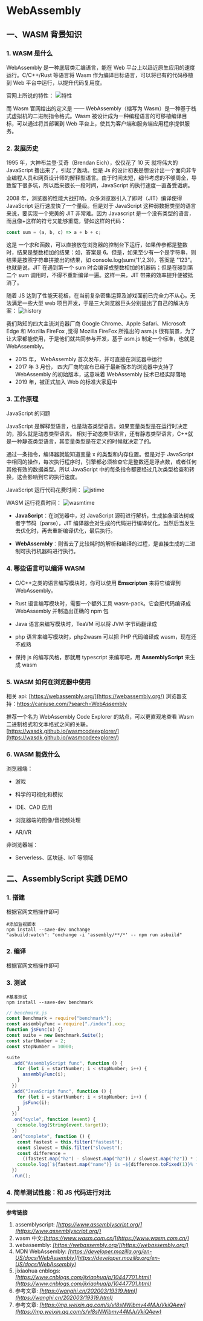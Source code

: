 # WebAssembly

## 一、WASM 背景知识

### 1. WASM 是什么

WebAssembly 是一种底层类汇编语言，能在 Web 平台上以趋近原生应用的速度运行。C/C++/Rust 等语言将 Wasm 作为编译目标语言，可以将已有的代码移植到 Web 平台中运行，以提升代码复用度。

官网上所说的特性：
![特性](./img/img3.jpg)

而 Wasm 官网给出的定义是 —— WebAssembly（缩写为 Wasm）是一种基于栈式虚拟机的二进制指令格式。Wasm 被设计成为一种编程语言的可移植编译目标，可以通过将其部署到 Web 平台上，使其为客户端和服务端应用程序提供服务。

### 2. 发展历史

1995 年，大神布兰登·艾奇（Brendan Eich），仅仅花了 10 天 就将伟大的 JavaScript 撸出来了，引起了轰动。但是 Js 的设计初衷是想设计出一个面向非专业编程人员和网页设计师的解释型语言。由于时间太短，细节考虑的不够周全，导致留下很多坑，所以后来很长一段时间，JavaScript 的执行速度一直备受诟病。

2008 年，浏览器的性能大战打响，众多浏览器引入了即时（JIT）编译使得 JavaScript 运行速度快了一个量级。但是对于 JavaScript 这种弱数据类型的语言来说，要实现一个完美的 JIT 非常难。因为 Javascript 是一个没有类型的语言，而且像+这样的符号又能够重载，譬如这样的代码：

```js
const sum = (a, b, c) => a + b + c;
```

这是 一个求和函数，可以直接放在浏览器的控制台下运行，如果传参都是整数时，结果是整数相加的结果：如，答案是 6。但是，如果至少有一个是字符串，则结果是按照字符串拼接出的结果，如 console.log(sum('1',2,3))，答案是 "123"。也就是说，JIT 在遇到第一个 sum 时会编译成整数相加的机器码；但是在碰到第二个 sum 调用时，不得不重新编译一遍。这样一来，JIT 带来的效率提升便被抵消了。

随着 JS 达到了性能天花板，在当前复杂密集运算及游戏面前已完全力不从心。无法满足一些大型 web 项目开发，于是三大浏览器巨头分别提出了自己的解决方案：
![history](./img/img5.png)

我们熟知的四大主流浏览器厂商 Google Chrome、Apple Safari、Microsoft Edge 和 Mozilla FireFox ,觉得 Mozilla FireFox 所推出的 asm.js 很有前景，为了让大家都能使用，于是他们就共同参与开发，基于 asm.js 制定一个标准，也就是 WebAssembly。

- 2015 年， WebAssembly 首次发布，并可直接在浏览器中运行
- 2017 年 3 月份， 四大厂商均宣布已经于最新版本的浏览器中支持了 WebAssembly 的初始版本，这意味着 WebAssembly 技术已经实际落地
- 2019 年，被正式加入 Web 的标准大家庭中

### 3. 工作原理

JavaScript 的问题

JavaScript 是解释型语言，也是动态类型语言。如果变量类型是在运行时决定的，那么就是动态类型语言。
相对于动态类型语言，还有静态类型语言，C++就是一种静态类型语言，其变量类型是在定义的时候就决定了的。

通过一条指令，编译器就能知道变量 x 的类型和内存位置。但是对于 JavaScript 中相同的操作，每次执行程序时，引擎都必须检查它是整数还是浮点数，或者任何其他有效的数据类型。所以 JavaScript 中的每条指令都要经过几次类型检查和转换，这会影响到它的执行速度。

JavaScript 运行代码花费时间：
![jstime](./img/img1.webp)

WASM 运行花费时间：
![wasmtime](./img/img2.webp)

- **JavaScript**：在浏览器中，对 JavaScript 源码进行解析，生成抽象语法树或者字节码（parse），JIT 编译器会对生成的代码进行编译优化，当然后当发生去优化时，再去重新编译优化，最后执行。

- **WebAssembly**：则省去了比较耗时的解析和编译的过程，是直接生成的二进制可执行机器码进行执行。

### 4. 哪些语言可以编译 WASM

- C/C++之类的语言编写模块时，你可以使用 **Emscripten** 来将它编译到 WebAssembly。

- Rust 语言编写模块时，需要一个额外工具 wasm-pack。它会把代码编译成 WebAssembly 并制造出正确的 npm 包

- Java 语言来编写模块时，TeaVM 可以将 JVM 字节码翻译成

- php 语言来编写模块时，php2wasm 可以把 PHP 代码编译成 wasm，现在还不成熟

- 保持 js 的编写风格，那就用 typescript 来编写吧，用 **AssemblyScript** 来生成 wasm

### 5. WASM 如何在浏览器中使用

相关 api: [https://webassembly.org/](https://webassembly.org/)
浏览器支持：https://caniuse.com/?search=WebAssembly

推荐一个名为 WebAssembly Code Explorer 的站点，可以更直观地查看 Wasm 二进制格式和文本格式之间的关联。
[https://wasdk.github.io/wasmcodeexplorer/](https://wasdk.github.io/wasmcodeexplorer/)

### 6. WASM 能做什么

浏览器端：

- 游戏

- 科学的可视化和模拟

- IDE、CAD 应用

- 浏览器端的图像/音视频处理

- AR/VR

非浏览器端：

- Serverless、区块链、IoT 等领域

## 二、AssemblyScript 实践 DEMO

### 1. 搭建

根据官网文档操作即可

```shell
#添加监视脚本
npm install --save-dev onchange
"asbuild:watch": "onchange -i 'assembly/**/*' -- npm run asbuild"
```

### 2. 编译

根据官网文档操作即可

### 3. 测试

```shell
#基准测试
npm install --save-dev benchmark
```

```js
// benchmark.js
const Benchmark = require("benchmark");
const assemblyFunc = require("./index").xxx;
function jsFunc(x) {}
const suite = new Benchmark.Suite();
const startNumber = 2;
const stopNumber = 10000;

suite
  .add("AssemblyScript func", function () {
    for (let i = startNumber; i < stopNumber; i++) {
      assemblyFunc(i);
    }
  })
  .add("JavaScript func", function () {
    for (let i = startNumber; i < stopNumber; i++) {
      jsFunc(i);
    }
  })
  .on("cycle", function (event) {
    console.log(String(event.target));
  })
  .on("complete", function () {
    const fastest = this.filter("fastest");
    const slowest = this.filter("slowest");
    const difference =
      ((fastest.map("hz") - slowest.map("hz")) / slowest.map("hz")) * 100;
    console.log(`${fastest.map("name")} is ~${difference.toFixed(1)}% faster.`);
  })
  .run();
```

### 4. 简单测试性能：和 JS 代码进行对比

---

**参考链接**

1. assemblyscript: _[https://www.assemblyscript.org/](https://www.assemblyscript.org/)_
2. wasm 中文:_[https://www.wasm.com.cn/](https://www.wasm.com.cn/)_
3. webassembly: _[https://webassembly.org/](https://webassembly.org/)_
4. MDN WebAssembly: _[https://developer.mozilla.org/en-US/docs/WebAssembly](https://developer.mozilla.org/en-US/docs/WebAssembly)_
5. jixiaohua cnblogs: _[https://www.cnblogs.com/jixiaohua/p/10447701.html](https://www.cnblogs.com/jixiaohua/p/10447701.html)_
6. 参考文章: _[https://wanghi.cn/202003/19319.html](https://wanghi.cn/202003/19319.html)_
7. 参考文章: _[https://mp.weixin.qq.com/s/vI8sNWibmv44MJuVkiQAew](https://mp.weixin.qq.com/s/vI8sNWibmv44MJuVkiQAew)_
